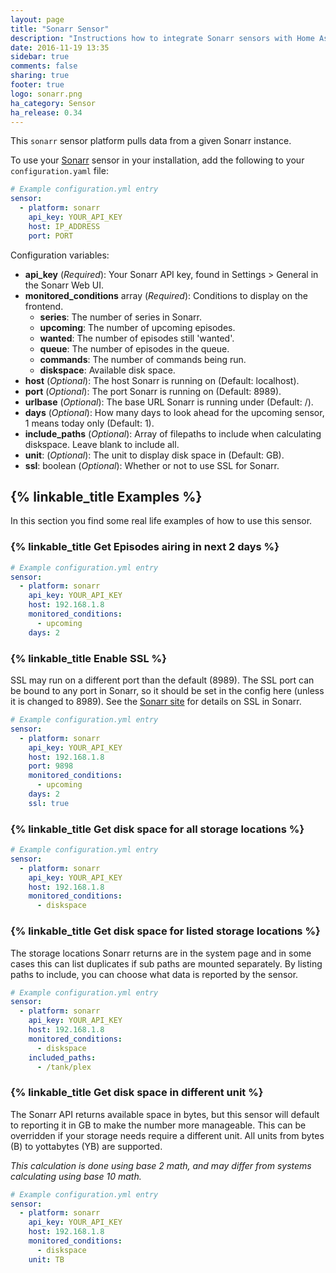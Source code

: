 ```yaml
---
layout: page
title: "Sonarr Sensor"
description: "Instructions how to integrate Sonarr sensors with Home Assistant"
date: 2016-11-19 13:35
sidebar: true
comments: false
sharing: true
footer: true
logo: sonarr.png
ha_category: Sensor
ha_release: 0.34
---
```



This `sonarr` sensor platform pulls data from a given Sonarr instance.

To use your [Sonarr](https://sonarr.tv/) sensor in your installation, add the following to your `configuration.yaml` file:

```yaml
# Example configuration.yml entry
sensor:
  - platform: sonarr
    api_key: YOUR_API_KEY
    host: IP_ADDRESS
    port: PORT
```

Configuration variables:

- **api_key** (*Required*): Your Sonarr API key, found in Settings > General in the Sonarr Web UI.
- **monitored_conditions** array (*Required*): Conditions to display on the frontend.
  - **series**: The number of series in Sonarr.
  - **upcoming**: The number of upcoming episodes.
  - **wanted**: The number of episodes still 'wanted'.
  - **queue**: The number of episodes in the queue.
  - **commands**: The number of commands being run.
  - **diskspace**: Available disk space.
- **host** (*Optional*): The host Sonarr is running on (Default: localhost).
- **port** (*Optional*): The port Sonarr is running on (Default: 8989).
- **urlbase** (*Optional*): The base URL Sonarr is running under (Default: /).
- **days** (*Optional*): How many days to look ahead for the upcoming sensor, 1 means today only (Default: 1).
- **include_paths** (*Optional*): Array of filepaths to include when calculating diskspace. Leave blank to include all.
- **unit**: (*Optional*): The unit to display disk space in (Default: GB).
- **ssl**:  boolean (*Optional*): Whether or not to use SSL for Sonarr.

## {% linkable_title Examples %}

In this section you find some real life examples of how to use this sensor.

### {% linkable_title Get Episodes airing in next 2 days %}

```yaml
# Example configuration.yml entry
sensor:
  - platform: sonarr
    api_key: YOUR_API_KEY
    host: 192.168.1.8
    monitored_conditions:
      - upcoming
    days: 2
```

### {% linkable_title Enable SSL %}

SSL may run on a different port than the default (8989). The SSL port can be bound to any port in Sonarr, so it should be set in the config here (unless it is changed to 8989). See the [Sonarr site](https://github.com/Sonarr/Sonarr/wiki/SSL) for details on SSL in Sonarr.

```yaml
# Example configuration.yml entry
sensor:
  - platform: sonarr
    api_key: YOUR_API_KEY
    host: 192.168.1.8
    port: 9898
    monitored_conditions:
      - upcoming
    days: 2
    ssl: true
```

### {% linkable_title Get disk space for all storage locations %}

```yaml
# Example configuration.yml entry
sensor:
  - platform: sonarr
    api_key: YOUR_API_KEY
    host: 192.168.1.8
    monitored_conditions:
      - diskspace
```

### {% linkable_title Get disk space for listed storage locations %}

The storage locations Sonarr returns are in the system page and in some cases this can list duplicates if sub paths are mounted separately. By listing paths to include, you can choose what data is reported by the sensor.

```yaml
# Example configuration.yml entry
sensor:
  - platform: sonarr
    api_key: YOUR_API_KEY
    host: 192.168.1.8
    monitored_conditions:
      - diskspace
    included_paths:
      - /tank/plex
```

### {% linkable_title Get disk space in different unit %}

The Sonarr API returns available space in bytes, but this sensor will default to reporting it in GB to make the number more manageable. This can be overridden if your storage needs require a different unit. All units from bytes (B) to yottabytes (YB) are supported.

*This calculation is done using base 2 math, and may differ from systems calculating using base 10 math.*

```yaml
# Example configuration.yml entry
sensor:
  - platform: sonarr
    api_key: YOUR_API_KEY
    host: 192.168.1.8
    monitored_conditions:
      - diskspace
    unit: TB
```
